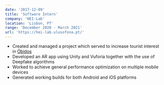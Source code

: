 ```yaml
---
date: '2017-12-09'
title: 'Software Intern'
company: 'HEI-Lab'
location: 'Lisbon, PT'
range: 'December 2020 - March 2021'
url: 'https://hei-lab.ulusofona.pt/'
---
```


- Created and managed a project which served to increase tourist interest in [Óbidos](https://sites.google.com/view/museusdeobidos/museus-de-%C3%B3bidos)
- Developed an AR app using Unity and Vuforia together with the use of Deepfake algorithms
- Worked to achieve general performance optimization on multiple mobile devices
- Generated working builds for both Android and iOS platforms
